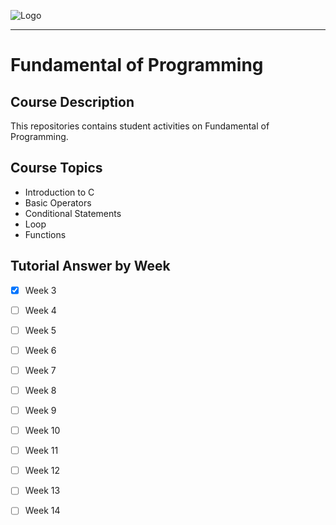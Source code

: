 ![Logo](https://github.com/aqillakhamis/c-prog/blob/main/logo/poster_course_outline.png)

-----------------------------------------------------

# Fundamental of Programming

## Course Description 
This repositories contains student activities on Fundamental of Programming. 

## Course Topics 
* Introduction to C
* Basic Operators
* Conditional Statements
* Loop
* Functions

## Tutorial Answer by Week
- [x] Week 3
- [ ] Week 4
- [ ] Week 5
- [ ] Week 6
- [ ] Week 7
- [ ] Week 8
- [ ] Week 9 
- [ ] Week 10 
- [ ] Week 11 
- [ ] Week 12 
- [ ] Week 13
- [ ] Week 14






